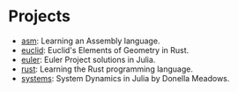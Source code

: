 # Projects

- [asm](./asm): Learning an Assembly language.
- [euclid](./euclid): Euclid's Elements of Geometry in Rust.
- [euler](./euler): Euler Project solutions in Julia.
- [rust](./rust): Learning the Rust programming language.
- [systems](./systems): System Dynamics in Julia by Donella Meadows.
